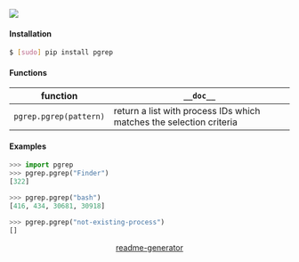 <!--
https://pypi.org/project/readme-generator/
-->

[![](https://img.shields.io/pypi/pyversions/pgrep.svg?longCache=True)](https://pypi.org/project/pgrep/)

#### Installation
```bash
$ [sudo] pip install pgrep
```

#### Functions
function|`__doc__`
-|-
`pgrep.pgrep(pattern)` |return a list with process IDs which matches the selection criteria

#### Examples
```python
>>> import pgrep
>>> pgrep.pgrep("Finder")
[322]

>>> pgrep.pgrep("bash")
[416, 434, 30681, 30918]

>>> pgrep.pgrep("not-existing-process")
[]
```

<p align="center">
    <a href="https://pypi.org/project/readme-generator/">readme-generator</a>
</p>